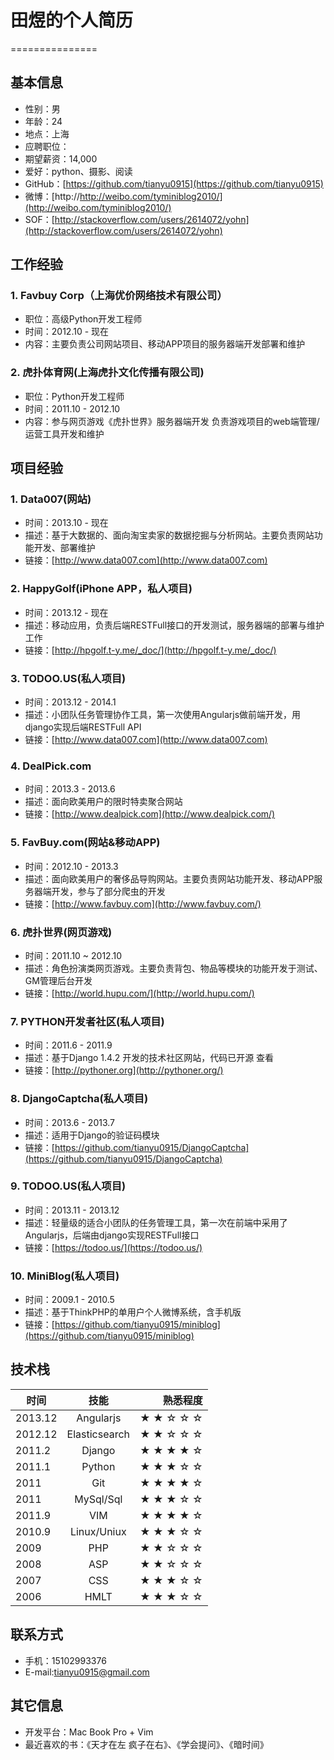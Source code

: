 # 田煜的个人简历
===============

## 基本信息

* 性别：男
* 年龄：24
* 地点：上海
* 应聘职位：
* 期望薪资：14,000
* 爱好：python、摄影、阅读
* GitHub：[https://github.com/tianyu0915](https://github.com/tianyu0915)
* 微博：[http://http://weibo.com/tyminiblog2010/](http://weibo.com/tyminiblog2010/)
* SOF：[http://stackoverflow.com/users/2614072/yohn](http://stackoverflow.com/users/2614072/yohn)

## 工作经验

### 1. Favbuy Corp（上海优价网络技术有限公司）
* 职位：高级Python开发工程师
* 时间：2012.10 - 现在
* 内容：主要负责公司网站项目、移动APP项目的服务器端开发部署和维护

### 2. 虎扑体育网(上海虎扑文化传播有限公司)
* 职位：Python开发工程师
* 时间：2011.10 - 2012.10
* 内容：参与网页游戏《虎扑世界》服务器端开发
负责游戏项目的web端管理/运营工具开发和维护

## 项目经验

### 1.  Data007(网站)
* 时间：2013.10 - 现在
* 描述：基于大数据的、面向淘宝卖家的数据挖掘与分析网站。主要负责网站功能开发、部署维护 
* 链接：[http://www.data007.com](http://www.data007.com)

### 2. HappyGolf(iPhone APP，私人项目)
* 时间：2013.12 - 现在
* 描述：移动应用，负责后端RESTFull接口的开发测试，服务器端的部署与维护工作
* 链接：[http://hpgolf.t-y.me/_doc/](http://hpgolf.t-y.me/_doc/)

### 3. TODOO.US(私人项目)
* 时间：2013.12  - 2014.1
* 描述：小团队任务管理协作工具，第一次使用Angularjs做前端开发，用django实现后端RESTFull API
* 链接：[http://www.data007.com](http://www.data007.com)

### 4. DealPick.com
* 时间：2013.3 - 2013.6
* 描述：面向欧美用户的限时特卖聚合网站
* 链接：[http://www.dealpick.com](http://www.dealpick.com/)

### 5. FavBuy.com(网站&移动APP)
* 时间：2012.10 - 2013.3
* 描述：面向欧美用户的奢侈品导购网站。主要负责网站功能开发、移动APP服务器端开发，参与了部分爬虫的开发 
* 链接：[http://www.favbuy.com](http://www.favbuy.com/)

### 6. 虎扑世界(网页游戏)
* 时间：2011.10 ~ 2012.10
* 描述：角色扮演类网页游戏。主要负责背包、物品等模块的功能开发于测试、GM管理后台开发 
* 链接：[http://world.hupu.com/](http://world.hupu.com/)

### 7. PYTHON开发者社区(私人项目)
* 时间：2011.6 - 2011.9
* 描述：基于Django 1.4.2 开发的技术社区网站，代码已开源 查看
* 链接：[http://pythoner.org](http://pythoner.org/)

### 8. DjangoCaptcha(私人项目)
* 时间：2013.6 - 2013.7
* 描述：适用于Django的验证码模块 
* 链接：[https://github.com/tianyu0915/DjangoCaptcha](https://github.com/tianyu0915/DjangoCaptcha)

### 9. TODOO.US(私人项目)
* 时间：2013.11 - 2013.12
* 描述：轻量级的适合小团队的任务管理工具，第一次在前端中采用了Angularjs，后端由django实现RESTFull接口 
* 链接：[https://todoo.us/](https://todoo.us/)

### 10. MiniBlog(私人项目)
* 时间：2009.1 - 2010.5
* 描述：基于ThinkPHP的单用户个人微博系统，含手机版 
* 链接：[https://github.com/tianyu0915/miniblog](https://github.com/tianyu0915/miniblog)

## 技术栈

|  时间         | 技能             | 熟悉程度  |
| ------------- |:-------------:   | -----:    |
|  2013.12      | Angularjs        | ★ ★ ☆ ☆ ☆ |
|  2012.12      | Elasticsearch    | ★ ★ ☆ ☆ ☆
|  2011.2       | Django           | ★ ★ ★ ★ ☆
|  2011.1       | Python           | ★ ★ ★ ☆ ☆
|  2011         | Git              | ★ ★ ★ ★ ☆
|  2011         | MySql/Sql        | ★ ★ ★ ☆ ☆
|  2011.9       | VIM              | ★ ★ ★ ★ ☆
|  2010.9       | Linux/Uniux      | ★ ★ ★ ☆ ☆ 
|  2009         | PHP              | ★ ★ ☆ ☆ ☆
|  2008         | ASP              | ★ ★ ☆ ☆ ☆
|  2007         | CSS              | ★ ★ ★ ☆ ☆
|  2006         | HMLT             | ★ ★ ★ ☆ ☆

## 联系方式

* 手机：15102993376
* E-mail:tianyu0915@gmail.com

## 其它信息

* 开发平台：Mac Book Pro + Vim
* 最近喜欢的书：《天才在左 疯子在右》、《学会提问》、《暗时间》
